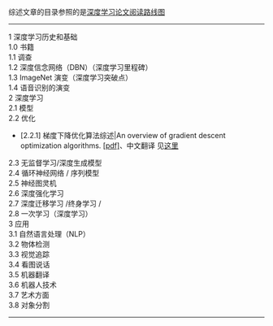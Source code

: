 综述文章的目录参照的是[深度学习论文阅读路线图](Deep_Learning_Papers_Reading_Roadmap.md)

---
1 深度学习历史和基础  
1.0 书籍  
1.1 调查  
1.2 深度信念网络（DBN）（深度学习里程碑）  
1.3 ImageNet 演变（深度学习突破点）  
1.4 语音识别的演变   
2 深度学习  
2.1 模型   
2.2 优化 

* [2.2.1] 梯度下降优化算法综述|An overview of gradient descent optimization algorithms. [[pdf]][2.2.1-origin]、中文翻译
见[这里][2.2.1-zh]

2.3 无监督学习/深度生成模型   
2.4 循环神经网络 / 序列模型  
2.5 神经图灵机  
2.6 深度强化学习  
2.7 深度迁移学习 /终身学习 /  
2.8 一次学习（深度学习）   
3 应用  
3.1 自然语言处理（NLP）   
3.2 物体检测  
3.3 视觉追踪  
3.4 看图说话  
3.5 机器翻译  
3.6 机器人技术  
3.7 艺术方面  
3.8 对象分割   


---
[2.2.1-origin]:https://arxiv.org/abs/1609.04747
[2.2.1-zh]:http://blog.csdn.net/heyongluoyao8/article/details/52478715